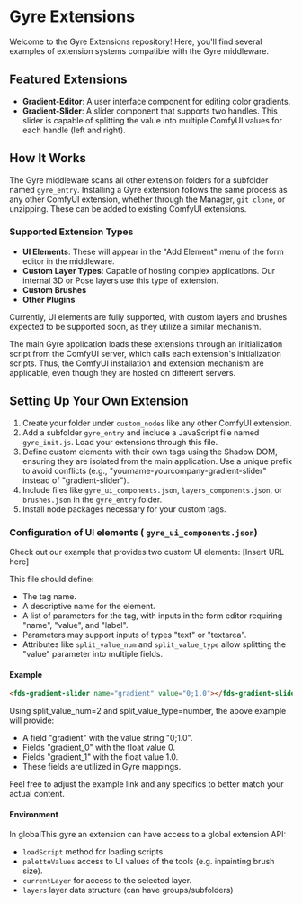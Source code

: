 # Gyre Extensions

Welcome to the Gyre Extensions repository! Here, you'll find several examples of extension systems compatible with the Gyre middleware.

## Featured Extensions

- **Gradient-Editor**: A user interface component for editing color gradients.
- **Gradient-Slider**: A slider component that supports two handles. This slider is capable of splitting the value into multiple ComfyUI values for each handle (left and right).

## How It Works

The Gyre middleware scans all other extension folders for a subfolder named `gyre_entry`. Installing a Gyre extension follows the same process as any other ComfyUI extension, whether through the Manager, `git clone`, or unzipping. These can be added to existing ComfyUI extensions.

### Supported Extension Types

- **UI Elements**: These will appear in the "Add Element" menu of the form editor in the middleware.
- **Custom Layer Types**: Capable of hosting complex applications. Our internal 3D or Pose layers use this type of extension.
- **Custom Brushes**
- **Other Plugins**

Currently, UI elements are fully supported, with custom layers and brushes expected to be supported soon, as they utilize a similar mechanism.

The main Gyre application loads these extensions through an initialization script from the ComfyUI server, which calls each extension's initialization scripts. Thus, the ComfyUI installation and extension mechanism are applicable, even though they are hosted on different servers.

## Setting Up Your Own Extension

1. Create your folder under `custom_nodes` like any other ComfyUI extension.
2. Add a subfolder `gyre_entry` and include a JavaScript file named `gyre_init.js`. Load your extensions through this file.
3. Define custom elements with their own tags using the Shadow DOM, ensuring they are isolated from the main application. Use a unique prefix to avoid conflicts (e.g., "yourname-yourcompany-gradient-slider" instead of "gradient-slider").
4. Include files like `gyre_ui_components.json`, `layers_components.json`, or `brushes.json` in the `gyre_entry` folder.
5. Install node packages necessary for your custom tags.

### Configuration of UI elements ( `gyre_ui_components.json`)

Check out our example that provides two custom UI elements: [Insert URL here]

This file should define:
- The tag name.
- A descriptive name for the element.
- A list of parameters for the tag, with inputs in the form editor requiring "name", "value", and "label".
- Parameters may support inputs of types "text" or "textarea".
- Attributes like `split_value_num` and `split_value_type` allow splitting the "value" parameter into multiple fields.

#### Example

```html
<fds-gradient-slider name="gradient" value="0;1.0"></fds-gradient-slider>
```

Using split_value_num=2 and split_value_type=number, the above example will provide:

- A field "gradient" with the value string "0;1.0".
- Fields "gradient_0" with the float value 0.
- Fields "gradient_1" with the float value 1.0.
- These fields are utilized in Gyre mappings.


Feel free to adjust the example link and any specifics to better match your actual content.

#### Environment 

In globalThis.gyre an extension can have access to a global extension API:

- `loadScript` method for loading scripts
- `paletteValues` access to UI values of the tools (e.g. inpainting brush size).  
- `currentLayer` for access to the selected layer. 
- `layers` layer data structure (can have groups/subfolders)
